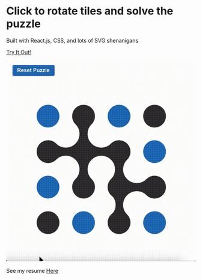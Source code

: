 # Click to rotate tiles and solve the puzzle 
Built with React.js, CSS, and lots of SVG shenanigans 

[Try It Out!](https://will-206.github.io/mastech-puzzle/)

![Mastech Puzzle](src/mastechpuzzle.gif)

See my resume [Here](https://williamhelton.dev)
